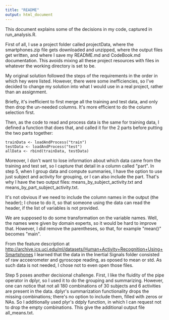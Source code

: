 ```yaml
---
title: "README"
output: html_document
---
```


This document explains some of the decisions in my code, captured in run_analysis.R.

First of all, I use a project folder called projectData, where the smartphones.zip file gets downloaded and unzipped, where the output files get written, and where I save my README.md and CodeBook.md documentation.
This avoids mixing all these project resources with files in whatever the working directory is set to be.

My original solution followed the steps of the requirements in the order in which hey were listed. However, there were some inefficiencies, so I've decided to change my solution into what I would use in a real project, rather than an assignment.

Briefly, it's inefficient to first merge all the training and test data, and only then drop the un-needed columns. It's more efficient to do the column selection first.

Then, as the code to read and process data is the same for training data, I defined a function that does that, and called it for the 2 parts before putting the two parts together:
```{r}
trainData <- loadAndProcess("train")
testData <- loadAndProcess("test")
allData <- rbind(trainData, testData)
```

Moreover, I don't want to lose information about which data came from the training and test set, so I capture that detail in a column called "part". In step 5, when I group data and compute summaries, I have the option to use just subject and activity for grouping, or I can also include the part. That's why I have the two output files: means_by_subject_activity.txt and means_by_part_subject_activity.txt.

It's not obvious if we need to include the column names in the output (the header); I chose to do it, so that someone using the data can read the header, if the list of variables is not provided.

We are supposed to do some transformation on the variable names. Well, the names were given by domain experts, so it would be hard to improve that. However, I did remove the parentheses, so that, for example "mean()" becomes "main".

From the feature description at http://archive.ics.uci.edu/ml/datasets/Human+Activity+Recognition+Using+Smartphones I learned that the data in the Inertial Signals folder consisted of raw acceerometer and gyroscope reading, as oposed to mean or std. As such data is not needed, I chose not to even open those files.

Step 5 poses another decisional challenge.
First, I like the fluidity of the pipe operator in dplyr, so I used it to do the grouping and summarizing. However, one can notice that not all 180 combinations of 30 subjects and 6 activities are present in the data. dplyr's summarization functionality drops the missing combinations; there's no option to include them, filled with zeros or NAs. So I additionally used plyr's ddply function, in which I can request not to drop the empty combinations. This give the additional output file all_means.txt.


